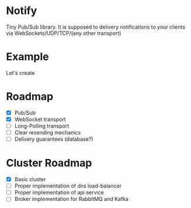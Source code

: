 # Notify
Tiny Pub/Sub library. It is supposed to delivery notifications
to your clients via WebSockets/UDP/TCP/(any other transport)

# Example
Let's create

# Roadmap
-[x] Pub/Sub
-[x] WebSocket transport
-[ ] Long-Polling transport
-[ ] Clear resending mechanics
-[ ] Delivery guarantees (database?)

# Cluster Roadmap
-[x] Basic cluster
-[ ] Proper implementation of dns load-balancer
-[ ] Proper implementation of api service
-[ ] Broker implementation for RabbitMQ and Kafka